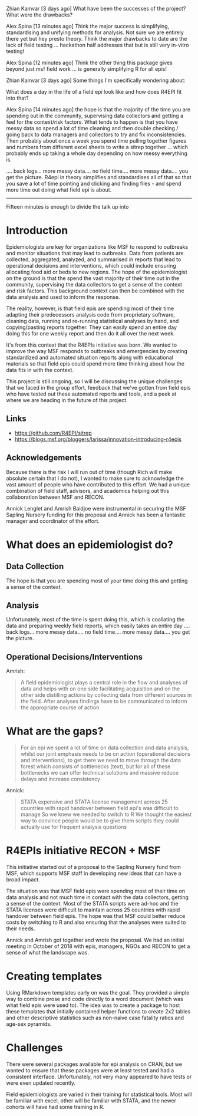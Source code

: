 Zhian Kamvar  [3 days ago]
What have been the successes of the project? What were the drawbacks?

Alex Spina  [13 minutes ago]
Think the major success is simplifying, standardising and unifying methods for
analysis. Not sure we are entirely there yet but hey presto theory. Think the
major drawbacks to date are the lack of field testing ... hackathon half
addresses that but is still very in-vitro testing!

Alex Spina  [12 minutes ago]
Think the other thing this package gives beyond just msf field work ... is
generally simplifying R for all epis!


Zhian Kamvar  [3 days ago]
Some things I'm specifically wondering about:

What does a day in the life of a field epi look like and how does R4EPI fit
into that?

Alex Spina  [14 minutes ago]
the hope is that the majority of the time you are spending out in the
community, supervising data collectors and getting a feel for the context/risk
factors. What tends to happen is that you have messy data so spend a lot of
time cleaning and then double checking / going back to data managers and
collectors to try and fix inconsistencies. Then probably about once a week you
spend time pulling together figures and numbers from different excel sheets to
write a sitrep together ... which probably ends up taking a whole day depending
on how messy everything is.

.... back logs... more messy data.... no field time.... more messy data.... you
get the picture.
R4epi in theory simplifies and standardises all of that so that you save a lot
of time pointing and clicking and finding files - and spend more time out doing
what field epi is about.

--------------------------------------------------------------------------------

Fifteen minutes is enough to divide the talk up into 

# Introduction

Epidemiologists are key for organizations like MSF to respond to outbreaks and
monitor situations that may lead to outbreaks. Data from patients are
collected, aggregated, analyzed, and summarised in reports that lead to
operational decisions and interventions, which could include ensuring
allocating food aid or beds to new regions. The hope of the epidemiologist on
the ground is that the spend the vast majority of their time out in the
community, supervising the data collectors to get a sense of the context and
risk factors. This background context can then be combined with the data
analysis and used to inform the response.

The reality, however, is that field epis are spending most of their time
adapting their predecessors analysis code from proprietary software, cleaning
data, running and re-running statistical analyses by hand, and copying/pasting
reports together. They can easily spend an entire day doing this for one weekly
report and then do it all over the next week. 

It's from this context that the R4EPIs initiative was born. We wanted to
improve the way MSF responds to outbreaks and emergencies by creating
standardized and automated situation reports along with educational materials
so that field epis could spend more time thinking about how the data fits in
with the context. 

This project is still ongoing, so I will be discussing the unique challenges
that we faced in the group effort, feedback that we've gotten from field epis
who have tested out these automated reports and tools, and a peek at where we
are heading in the future of this project.

## Links

 - https://github.com/R4EPI/sitrep
 - https://blogs.msf.org/bloggers/larissa/innovation-introducing-r4epis

## Acknowledgements

Because there is the risk I will run out of time (though Rich will make
absolute certain that I do not), I wanted to make sure to acknowledge the vast
amount of people who have contributed to this effort. We had a unique
combination of field staff, advisors, and academics helping out this
collaboration between MSF and RECON.

Annick Lenglet and Amrish Baidjoe were instrumental in securing the MSF Sapling
Nursery funding for this proposal and Annick has been a fantastic manager and
coordinator of the effort.




# What does an epidemiologist do?

## Data Collection

The hope is that you are spending most of your time doing this and getting a
sense of the context.

## Analysis

Unfortunately, most of the time is spent doing this, which is coallating the 
data and preparing weekly field reports, which easily takes an entire day
.... back logs... more messy data.... no field time.... more messy data.... you
get the picture. 

## Operational Decisions/Interventions

Amrish: 

> A field epidemiologist plays a central role in the flow and analyses of data
> and helps with on one side facilitating acquisition and on the other side
> distilling actions by collecting data from different sources in the field.
> After analyses findings have to be communicated to inform the appropriate
> course of action

# What are the gaps?

> For an epi we spent a lot of time on data collection and data analysis, whilst
> our joint emphasis needs to be on action (operational decisions and
> interventions), to get there we need to move through the data forest which
> consists of bottlenecks (text), but for all of these bottlenecks we can offer
> technical solutions and massive reduce delays and increase consistency 

Annick:

> STATA expensive and STATA license management across 25 countries with rapid
> handover between field epi's was difficult to manage So we knew we needed to
> switch to R We thought the easiest way to convince people would be to give
> them scripts they could actually use for frequent analysis questions

# R4EPIs initiative RECON + MSF

This initiative started out of a proposal to the Sapling Nursery fund from MSF,
which supports MSF staff in developing new ideas that can have a broad impact. 

The situation was that MSF field epis were spending most of their time on data
analysis and not much time in contact with the data collectors, getting a sense
of the context. Most of the STATA scripts were ad-hoc and the STATA licenses
were difficult to maintain across 25 countries with rapid handover between field
epis. The hope was that MSF could better reduce costs by switching to R and also
ensuring that the analyses were suited to their needs.

Annick and Amrish got together and wrote the proposal. We had an initial meeting
in October of 2018 with epis, managers, NGOs and RECON to get a sense of what
the landscape was.

# Creating templates

Using RMarkdown templates early on was the goal. They provided a simple way to
combine prose and code directly to a word document (which was what field epis
were used to). The idea was to create a package to host these templates that
initially contained helper functions to create 2x2 tables and other descriptive
statistics such as non-naive case fatality ratios and age-sex pyramids.

# Challenges

There were several packages available for epi analysis on CRAN, but we wanted to
ensure that these packages were at least tested and had a consistent interface.
Unfortunately, not very many appeared to have tests or were even updated 
recently.

Field epidemiologists are varied in their training for statistical tools. Most
will be familiar with excel, other will be familiar with STATA, and the newer
cohorts will have had some training in R. 


















